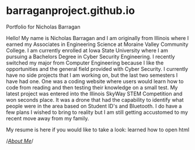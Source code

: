 # barraganproject.github.io
Portfolio for Nicholas Barragan

Hello! My name is Nicholas Barragan and I am originally from Illinois where I earned my Associates in Engineering Science at Moraine Valley Community College. I am currently enrolled at Iowa State University where I am pursuing a Bachelors Degree in Cyber Security Engineering. I recently switched my major from Computer Engineering because I like the opportunities and the general field provided with Cyber Security. I currently have no side projects that I am working on, but the last two semesters I have had one. One was a coding website where users would learn how to code from reading and then testing their knowledge on a small test. My latest project was entered into the Illinois SkyWay STEM Competition and won seconds place. It was a drone that had the capability to identify what people were in the area based on Student ID's and Bluetooth. I do have a few plans I wished to bring to reality but I am still getting accustomed to my recent move away from my family.

My resume is here if you would like to take a look: learned how to open html

/*<a href="about.html" title="About Me">About Me</a>*/
